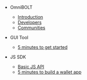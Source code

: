 - OmniBOLT 
    - [Introduction](README.md) 
    - [Developers](OBD-README.md) 
    - [Communities](communities.md)

- GUI Tool
    - [5 minutes to get started](GUI-tool.md) 

- JS SDK
    - [Basic JS API](js-sdk.md) 
    - [5 minutes to build a wallet app](js-sdk.md) 

